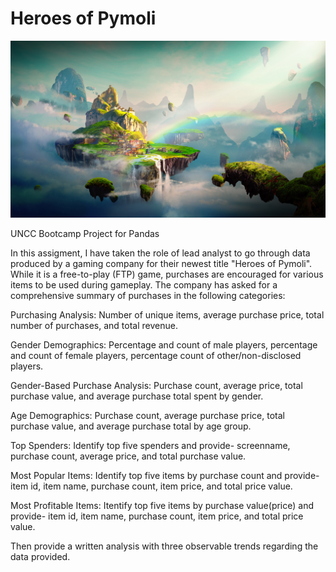 # Heroes of Pymoli
![Heroes of Pymoli](https://github.com/AgapeofIcarus/pandas-challenge/blob/main/Fantasy.png?raw=true)

UNCC Bootcamp Project for Pandas

In this assigment, I have taken the role of lead analyst to go through data produced by a gaming company for their newest title "Heroes of Pymoli". While it is a free-to-play (FTP) game, purchases are encouraged for various items to be used during gameplay. The company has asked for a comprehensive summary of purchases in the following categories:

Purchasing Analysis: Number of unique items, average purchase price, total number of purchases, and total revenue.

Gender Demographics: Percentage and count of male players, percentage and count of female players, percentage count of other/non-disclosed players.

Gender-Based Purchase Analysis: Purchase count, average price, total purchase value, and average purchase total spent by gender.

Age Demographics: Purchase count, average purchase price, total purchase value, and average purchase total by age group.

Top Spenders: Identify top five spenders and provide- screenname, purchase count, average price, and total purchase value.

Most Popular Items: Identify top five items by purchase count and provide- item id, item name, purchase count, item price, and total price value.

Most Profitable Items: Itentify top five items by purchase value(price) and provide- item id, item name, purchase count, item price, and total price value.

Then provide a written analysis with three observable trends regarding the data provided.
